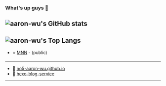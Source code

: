 ### What's up guys 👋
![aaron-wu's GitHub stats](https://github-readme-stats.vercel.app/api?username=no5-aaron-wu&show_icons=true&theme=merko)
---
![aaron-wu's Top Langs](https://github-readme-stats.vercel.app/api/top-langs/?username=no5-aaron-wu&layout=default&theme=merko&exclude_repo=github-readme-stats,no5-aaron-wu.github.io)
---
- :star: [MNN](https://github.com/no5-aaron-wu/MNN) - (public)
---
- :underage: [no5-aaron-wu.github.io](https://no5-aaron-wu.github.io/)
- :underage: [hexo-blog-service](https://github.com/no5-aaron-wu/hexo-blog-service)
---
<!---
no5-aaron-wu/no5-aaron-wu is a ✨ special ✨ repository because its `README.md` (this file) appears on your GitHub profile.
You can click the Preview link to take a look at your changes.
--->
